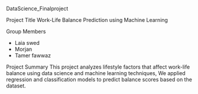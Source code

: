  DataScience_Finalproject

Project Title
Work-Life Balance Prediction using Machine Learning

Group Members
- Laia swed
- Morjan
- Tamer fawwaz

Project Summary
This project analyzes lifestyle factors that affect work-life balance using data science and machine learning techniques, We applied regression and classification models to predict balance scores based on the dataset.

